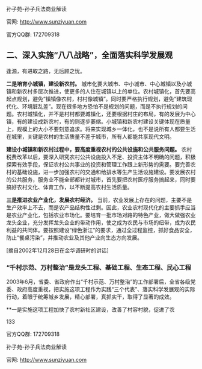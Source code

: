 孙子苑-孙子兵法商业解读

官网: http://www.sunziyuan.com

官方QQ群: 172709318

## 二、深入实施“八八战略”，全面落实科学发展观

逢源，有进取之路，无后顾之忧。

**二是培育小城镇，建设新农村。** 城市化要大城市、中小城市、中心城镇以及小城镇和新农村多层次推进，使更多的人住在城镇以上的单位。农村城镇化，首先要高起点规划，避免“镇镇像农村，村村像城镇”。同时要严格执行规划，避免“建筑现代化、环境脏乱差”。现在很多地方恐怕不是规划的问题，而是不执行规划的问题。农村城镇化，并不是村村都要城镇化，还要根据村庄的布局，有的发展为中心镇，有的建设成新农村，有的则逐步萎缩。小城镇和新农村建设关键体现在质量上，规模上的大小不要刻意追求。将来实现城乡一体化，也不是说所有人都要生活在城里，关键是农村的生活质量不差于城市，所有人都能共享现代文明。

**建设小城镇和新农村过程中，要高度重视农村的公共设施和公共服务问题。** 农村税费改革以后，要深入研究农村公共设施投入不足、投资主体不明确的问题，积极探索有效手段，保证农村公共事业的投资和管理工作跟上新形势的需要。要完善农村的基础设施，进一步加强农村的交通和给排水等生产生活设施建设。要发展农村的公共服务，服务业不能全部都针对城市，首先要把农村医疗服务搞起来，同时要搞好农村文化、体育工作，以不断提高农村生活质量。

**三是推进农业产业化，发展农村经济。** 当前，农业发展上存在的问题，主要不是生产效率上不去，而是农产品结构性过剩。因此，农业农村现代化的主要抓手应当是农业产业化，包括农业市场化。要培育一批市场对路的特色产业，做大做强农业龙头企业，充分发挥龙头企业的带动作用，使之成为农民与市场的纽带，成为农民利益的共同体。要按照建设“绿色浙江”的要求，通过全过程监控，抓好食品安全，防止“餐桌污染”，并推动农业及其他产业向生态方向发展。

[摘自2002年12月28日在金华调研时的讲话]

### “千村示范、万村整治”是龙头工程、基础工程、生态工程、民心工程

2003年6月，省委、省政府作出“千村示范、万村整治”的工作部署后，全省各级党委、政府高度重视，把实施这项工程作为实践“三个代表”、落实科学发展观的实际行动，着眼于统筹城乡发展，精心部署，真抓实干，取得了显著的成效。

**一是实施这项工程加快了农村新社区建设，改善了村容村貌，促进了农

133

官方QQ群: 172709318

孙子苑-孙子兵法商业解读

官网: http://www.sunziyuan.com